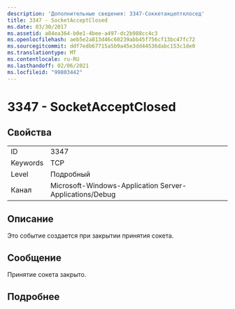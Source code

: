 ```yaml
---
description: 'Дополнительные сведения: 3347-Соккетакцептклосед'
title: 3347 - SocketAcceptClosed
ms.date: 03/30/2017
ms.assetid: a84ea364-b0e1-4bee-a497-dc2b988cc4c3
ms.openlocfilehash: aeb5e2a813d46c60239abb45f756cf13bc47fc72
ms.sourcegitcommit: ddf7edb67715a5b9a45e3dd44536dabc153c1de0
ms.translationtype: MT
ms.contentlocale: ru-RU
ms.lasthandoff: 02/06/2021
ms.locfileid: "99803442"
---
```

# <a name="3347---socketacceptclosed"></a>3347 - SocketAcceptClosed

## <a name="properties"></a>Свойства  
  
|||  
|-|-|  
|ID|3347|  
|Keywords|TCP|  
|Level|Подробный|  
|Канал|Microsoft-Windows-Application Server-Applications/Debug|  
  
## <a name="description"></a>Описание  

 Это событие создается при закрытии принятия сокета.  
  
## <a name="message"></a>Сообщение  

 Принятие сокета закрыто.  
  
## <a name="details"></a>Подробнее
